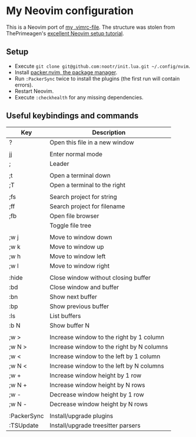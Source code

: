 # My Neovim configuration

This is a Neovim port of [my .vimrc-file](https://github.com/nootr/dotfiles). The
structure was stolen from ThePrimeagen's
[excellent Neovim setup tutorial](https://www.youtube.com/watch?v=w7i4amO_zaE).


## Setup

* Execute `git clone git@github.com:nootr/init.lua.git ~/.config/nvim`.
* Install [packer.nvim, the package manager](https://github.com/wbthomason/packer.nvim`).
* Run `:PackerSync` twice to install the plugins (the first run will contain errors).
* Restart Neovim.
* Execute `:checkhealth` for any missing dependencies.


## Useful keybindings and commands

| Key            | Description                               |
| -------------- | ----------------------------------------- |
| ?              | Open this file in a new window            |
|                |                                           |
| jj             | Enter normal mode                         |
| ;              | Leader                                    |
|                |                                           |
| ;t             | Open a terminal down                      |
| ;T             | Open a terminal to the right              |
|                |                                           |
| ;fs            | Search project for string                 |
| ;ff            | Search project for filename               |
| ;fb            | Open file browser                         |
| <Tab>          | Toggle file tree                          |
|                |                                           |
| ;w j           | Move to window down                       |
| ;w k           | Move to window up                         |
| ;w h           | Move to window left                       |
| ;w l           | Move to window right                      |
|                |                                           |
| :hide          | Close window without closing buffer       |
| :bd            | Close window and buffer                   |
| :bn            | Show next buffer                          |
| :bp            | Show previous buffer                      |
| :ls            | List buffers                              |
| :b N           | Show buffer N                             |
|                |                                           |
| ;w >           | Increase window to the right by 1 column  |
| ;w N >         | Increase window to the right by N columns |
| ;w <           | Increase window to the left by 1 column   |
| ;w N <         | Increase window to the left by N columns  |
| ;w +           | Increase window height by 1 row           |
| ;w N +         | Increase window height by N rows          |
| ;w -           | Decrease window height by 1 row           |
| ;w N -         | Decrease window height by N rows          |
|                |                                           |
| :PackerSync    | Install/upgrade plugins                   |
| :TSUpdate      | Install/upgrade treesitter parsers        |
